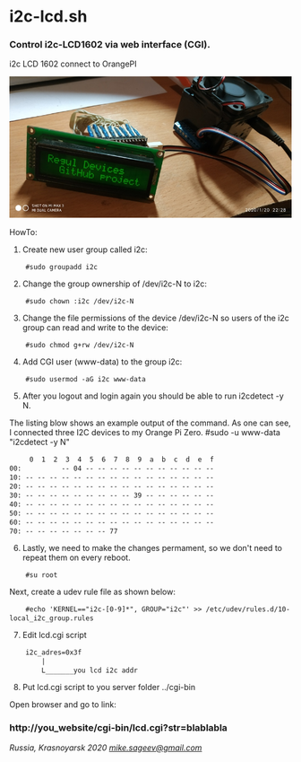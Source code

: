 # i2c-lcd.sh
### Control i2c-LCD1602 via web interface (CGI).

i2c LCD 1602 connect to OrangePI

![i2c LCD 1602 connect to OrangePI](i2clcd.jpg)

HowTo:
1) Create new user group called i2c:
```
    #sudo groupadd i2c
```
2) Change the group ownership of /dev/i2c-N to i2c:
```
    #sudo chown :i2c /dev/i2c-N
```
3) Change the file permissions of the device /dev/i2c-N so users of the i2c group can read and write to the device:
```
    #sudo chmod g+rw /dev/i2c-N
```
4) Add CGI user (www-data) to the group i2c:
```
    #sudo usermod -aG i2c www-data
```
5) After you logout and login again you should be able to run i2cdetect -y N.

The listing blow shows an example output of the command. As one can see, I connected three I2C devices to my Orange Pi Zero.
    #sudo -u www-data "i2cdetect -y N"
```
     0  1  2  3  4  5  6  7  8  9  a  b  c  d  e  f
00:          -- 04 -- -- -- -- -- -- -- -- -- -- -- 
10: -- -- -- -- -- -- -- -- -- -- -- -- -- -- -- -- 
20: -- -- -- -- -- -- -- -- -- -- -- -- -- -- -- -- 
30: -- -- -- -- -- -- -- -- -- 39 -- -- -- -- -- -- 
40: -- -- -- -- -- -- -- -- -- -- -- -- -- -- -- -- 
50: -- -- -- -- -- -- -- -- -- -- -- -- -- -- -- -- 
60: -- -- -- -- -- -- -- -- -- -- -- -- -- -- -- -- 
70: -- -- -- -- -- -- -- 77
```

6) Lastly, we need to make the changes permament, so we don't need to repeat them on every reboot.
```
    #su root
```
Next, create a udev rule file as shown below:
```
    #echo 'KERNEL=="i2c-[0-9]*", GROUP="i2c"' >> /etc/udev/rules.d/10-local_i2c_group.rules
```
7) Edit lcd.cgi script
```
    i2c_adres=0x3f
		|
		L_______you lcd i2c addr
```
8) Put lcd.cgi script to you server folder ../cgi-bin

Open browser and go to link:
###   http://you_website/cgi-bin/lcd.cgi?str=blablabla


*Russia, Krasnoyarsk 2020 mike.sageev@gmail.com*
